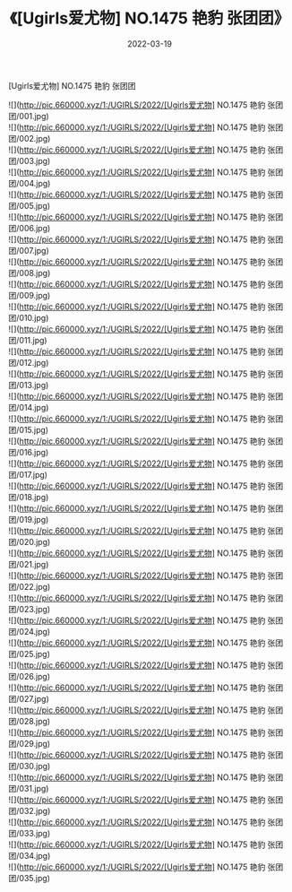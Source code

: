﻿---
layout: post
title:  《[Ugirls爱尤物] NO.1475 艳豹 张团团》
date:   2022-03-19
img: http://pic.660000.xyz/1:/UGIRLS/2022/[Ugirls爱尤物] NO.1475 艳豹 张团团/000.jpg
categories: [美女, 清纯, 唯美]
---

[Ugirls爱尤物] NO.1475 艳豹 张团团

 ![](http://pic.660000.xyz/1:/UGIRLS/2022/[Ugirls爱尤物] NO.1475 艳豹 张团团/001.jpg) <br>![](http://pic.660000.xyz/1:/UGIRLS/2022/[Ugirls爱尤物] NO.1475 艳豹 张团团/002.jpg) <br>![](http://pic.660000.xyz/1:/UGIRLS/2022/[Ugirls爱尤物] NO.1475 艳豹 张团团/003.jpg) <br>![](http://pic.660000.xyz/1:/UGIRLS/2022/[Ugirls爱尤物] NO.1475 艳豹 张团团/004.jpg) <br>![](http://pic.660000.xyz/1:/UGIRLS/2022/[Ugirls爱尤物] NO.1475 艳豹 张团团/005.jpg) <br>![](http://pic.660000.xyz/1:/UGIRLS/2022/[Ugirls爱尤物] NO.1475 艳豹 张团团/006.jpg) <br>![](http://pic.660000.xyz/1:/UGIRLS/2022/[Ugirls爱尤物] NO.1475 艳豹 张团团/007.jpg) <br>![](http://pic.660000.xyz/1:/UGIRLS/2022/[Ugirls爱尤物] NO.1475 艳豹 张团团/008.jpg) <br>![](http://pic.660000.xyz/1:/UGIRLS/2022/[Ugirls爱尤物] NO.1475 艳豹 张团团/009.jpg) <br>![](http://pic.660000.xyz/1:/UGIRLS/2022/[Ugirls爱尤物] NO.1475 艳豹 张团团/010.jpg) <br>![](http://pic.660000.xyz/1:/UGIRLS/2022/[Ugirls爱尤物] NO.1475 艳豹 张团团/011.jpg) <br>![](http://pic.660000.xyz/1:/UGIRLS/2022/[Ugirls爱尤物] NO.1475 艳豹 张团团/012.jpg) <br>![](http://pic.660000.xyz/1:/UGIRLS/2022/[Ugirls爱尤物] NO.1475 艳豹 张团团/013.jpg) <br>![](http://pic.660000.xyz/1:/UGIRLS/2022/[Ugirls爱尤物] NO.1475 艳豹 张团团/014.jpg) <br>![](http://pic.660000.xyz/1:/UGIRLS/2022/[Ugirls爱尤物] NO.1475 艳豹 张团团/015.jpg) <br>![](http://pic.660000.xyz/1:/UGIRLS/2022/[Ugirls爱尤物] NO.1475 艳豹 张团团/016.jpg) <br>![](http://pic.660000.xyz/1:/UGIRLS/2022/[Ugirls爱尤物] NO.1475 艳豹 张团团/017.jpg) <br>![](http://pic.660000.xyz/1:/UGIRLS/2022/[Ugirls爱尤物] NO.1475 艳豹 张团团/018.jpg) <br>![](http://pic.660000.xyz/1:/UGIRLS/2022/[Ugirls爱尤物] NO.1475 艳豹 张团团/019.jpg) <br>![](http://pic.660000.xyz/1:/UGIRLS/2022/[Ugirls爱尤物] NO.1475 艳豹 张团团/020.jpg) <br>![](http://pic.660000.xyz/1:/UGIRLS/2022/[Ugirls爱尤物] NO.1475 艳豹 张团团/021.jpg) <br>![](http://pic.660000.xyz/1:/UGIRLS/2022/[Ugirls爱尤物] NO.1475 艳豹 张团团/022.jpg) <br>![](http://pic.660000.xyz/1:/UGIRLS/2022/[Ugirls爱尤物] NO.1475 艳豹 张团团/023.jpg) <br>![](http://pic.660000.xyz/1:/UGIRLS/2022/[Ugirls爱尤物] NO.1475 艳豹 张团团/024.jpg) <br>![](http://pic.660000.xyz/1:/UGIRLS/2022/[Ugirls爱尤物] NO.1475 艳豹 张团团/025.jpg) <br>![](http://pic.660000.xyz/1:/UGIRLS/2022/[Ugirls爱尤物] NO.1475 艳豹 张团团/026.jpg) <br>![](http://pic.660000.xyz/1:/UGIRLS/2022/[Ugirls爱尤物] NO.1475 艳豹 张团团/027.jpg) <br>![](http://pic.660000.xyz/1:/UGIRLS/2022/[Ugirls爱尤物] NO.1475 艳豹 张团团/028.jpg) <br>![](http://pic.660000.xyz/1:/UGIRLS/2022/[Ugirls爱尤物] NO.1475 艳豹 张团团/029.jpg) <br>![](http://pic.660000.xyz/1:/UGIRLS/2022/[Ugirls爱尤物] NO.1475 艳豹 张团团/030.jpg) <br>![](http://pic.660000.xyz/1:/UGIRLS/2022/[Ugirls爱尤物] NO.1475 艳豹 张团团/031.jpg) <br>![](http://pic.660000.xyz/1:/UGIRLS/2022/[Ugirls爱尤物] NO.1475 艳豹 张团团/032.jpg) <br>![](http://pic.660000.xyz/1:/UGIRLS/2022/[Ugirls爱尤物] NO.1475 艳豹 张团团/033.jpg) <br>![](http://pic.660000.xyz/1:/UGIRLS/2022/[Ugirls爱尤物] NO.1475 艳豹 张团团/034.jpg) <br>![](http://pic.660000.xyz/1:/UGIRLS/2022/[Ugirls爱尤物] NO.1475 艳豹 张团团/035.jpg) <br>